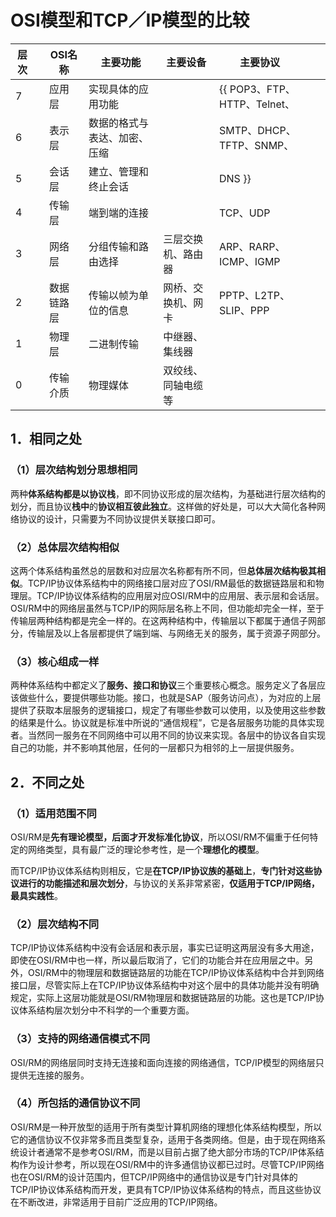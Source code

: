 # OSI模型和TCP／IP模型的比较

| 层次 |      | OSI名称    | 主要功能                     | 主要设备           | 主要协议                     |      |      |
| ---- | ---- | ---------- | ---------------------------- | ------------------ | ---------------------------- | ---- | ---- |
| 7    |      | 应用层     | 实现具体的应用功能           |                    | {{ POP3、FTP、HTTP、Telnet、 |      |      |
| 6    |      | 表示层     | 数据的格式与表达、加密、压缩 |                    | SMTP、DHCP、TFTP、SNMP、     |      |      |
| 5    |      | 会话层     | 建立、管理和终止会话         |                    | DNS }}                       |      |      |
| 4    |      | 传输层     | 端到端的连接                 |                    | TCP、UDP                     |      |      |
| 3    |      | 网络层     | 分组传输和路由选择           | 三层交换机、路由器 | ARP、RARP、ICMP、IGMP        |      |      |
| 2    |      | 数据链路层 | 传输以帧为单位的信息         | 网桥、交换机、网卡 | PPTP、L2TP、SLIP、PPP        |      |      |
| 1    |      | 物理层     | 二进制传输                   | 中继器、集线器     |                              |      |      |
| 0    |      | 传输介质   | 物理媒体                     | 双绞线、同轴电缆等 |                              |      |      |





## 1．相同之处

### （1）层次结构划分思想相同

两种**体系结构都是以协议栈**，即不同协议形成的层次结构，为基础进行层次结构的划分，而且协议**栈中**的**协议相互彼此独立**。这样做的好处是，可以大大简化各种网络协议的设计，只需要为不同协议提供关联接口即可。

### （2）总体层次结构相似

这两个体系结构虽然总的层数和对应层次名称都有所不同，但**总体层次结构极其相似**。TCP/IP协议体系结构中的网络接口层对应了OSI/RM最低的数据链路层和和物理层。TCP/IP协议体系结构的应用层对应OSI/RM中的应用层、表示层和会话层。OSI/RM中的网络层虽然与TCP/IP的网际层名称上不同，但功能却完全一样，至于传输层两种结构都是完全一样的。在这两种结构中，传输层以下都属于通信子网部分，传输层及以上各层都提供了端到端、与网络无关的服务，属于资源子网部分。

### （3）核心组成一样

两种体系结构中都定义了**服务、接口和协议**三个重要核心概念。服务定义了各层应该做些什么，要提供哪些功能。接口，也就是SAP（服务访问点），为对应的上层提供了获取本层服务的逻辑接口，规定了有哪些参数可以使用，以及使用这些参数的结果是什么。协议就是标准中所说的“通信规程”，它是各层服务功能的具体实现者。当然同一服务在不同网络中可以用不同的协议来实现。各层中的协议各自实现自己的功能，并不影响其他层，任何的一层都只为相邻的上一层提供服务。



## 2．不同之处

### （1）适用范围不同

OSI/RM是**先有理论模型，后面才开发标准化协议**，所以OSI/RM不偏重于任何特定的网络类型，具有最广泛的理论参考性，是一个**理想化的模型**。

而TCP/IP协议体系结构则相反，它是**在TCP/IP协议族的基础上**，**专门针对这些协议进行的功能描述和层次划分**，与协议的关系非常紧密，**仅适用于TCP/IP网络，最具实践性**。



###      （2）层次结构不同

TCP/IP协议体系结构中没有会话层和表示层，事实已证明这两层没有多大用途，即使在OSI/RM中也一样，所以最后取消了，它们的功能合并在应用层之中。另外，OSI/RM中的物理层和数据链路层的功能在TCP/IP协议体系结构中合并到网络接口层，尽管实际上在TCP/IP协议体系结构中对这个层中的具体功能并没有明确规定，实际上这层功能就是OSI/RM物理层和数据链路层的功能。这也是TCP/IP协议体系结构层次划分中不科学的一个重要方面。



### （3）支持的网络通信模式不同

OSI/RM的网络层同时支持无连接和面向连接的网络通信，TCP/IP模型的网络层只提供无连接的服务。



### （4）所包括的通信协议不同

OSI/RM是一种开放型的适用于所有类型计算机网络的理想化体系结构模型，所以它的通信协议不仅非常多而且类型复杂，适用于各类网络。但是，由于现在网络系统设计者通常不是参考OSI/RM，而是以目前占据了绝大部分市场的TCP/IP体系结构作为设计参考，所以现在OSI/RM中的许多通信协议都已过时。尽管TCP/IP网络也在OSI/RM的设计范围内，但TCP/IP网络中的通信协议是专门针对具体的TCP/IP协议体系结构而开发，更具有TCP/IP协议体系结构的特点，而且这些协议在不断改进，非常适用于目前广泛应用的TCP/IP网络。











